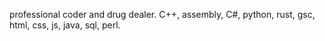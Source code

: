 

professional coder and drug dealer.
C++, assembly, C#, python, rust, gsc, html, css, js, java, sql, perl.
